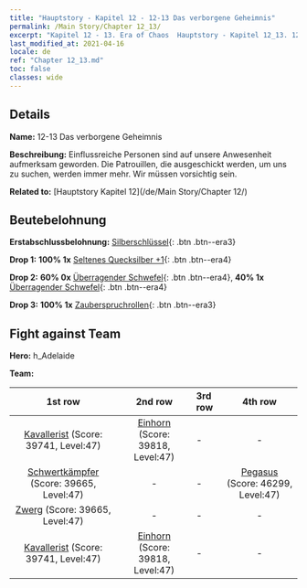 ```yaml
---
title: "Hauptstory - Kapitel 12 - 12-13 Das verborgene Geheimnis"
permalink: /Main Story/Chapter 12_13/
excerpt: "Kapitel 12 - 13. Era of Chaos  Hauptstory - Kapitel 12_13. 12-13 Das verborgene Geheimnis"
last_modified_at: 2021-04-16
locale: de
ref: "Chapter 12_13.md"
toc: false
classes: wide
---
```


## Details

 **Name:** 12-13 Das verborgene Geheimnis

 **Beschreibung:** Einflussreiche Personen sind auf unsere Anwesenheit aufmerksam geworden. Die Patrouillen, die ausgeschickt werden, um uns zu suchen, werden immer mehr. Wir müssen vorsichtig sein.

 **Related to:** [Hauptstory Kapitel 12](/de/Main Story/Chapter 12/)

## Beutebelohnung

 **Erstabschlussbelohnung:** [Silberschlüssel](/de/Items/con_693/){: .btn .btn--era3}

 **Drop 1:** **100% 1x** [Seltenes Quecksilber +1](/de/Items/mat_42/){: .btn .btn--era4}

 **Drop 2:** **60% 0x** [Überragender Schwefel](/de/Items/mat_36/){: .btn .btn--era4}, **40% 1x** [Überragender Schwefel](/de/Items/mat_36/){: .btn .btn--era4}

 **Drop 3:** **100% 1x** [Zauberspruchrollen](/de/Items/con_694/){: .btn .btn--era3}


## Fight against Team
 **Hero:** h_Adelaide

 **Team:**


  | 1st row | 2nd row | 3rd row | 4th row |
  |:----:|:----:|:----|:----:|
  | [Kavallerist](/de/units/Cavalier/) (Score: 39741, Level:47)  | [Einhorn](/de/units/Unicorn/) (Score: 39818, Level:47)  | - | - |
  | [Schwertkämpfer](/de/units/Swordsman/) (Score: 39665, Level:47)  | - | - | [Pegasus](/de/units/Pegasus/) (Score: 46299, Level:47)  |
  | [Zwerg](/de/units/Dwarf/) (Score: 39665, Level:47)  | - | - | - |
  | [Kavallerist](/de/units/Cavalier/) (Score: 39741, Level:47)  | [Einhorn](/de/units/Unicorn/) (Score: 39818, Level:47)  | - | - |


